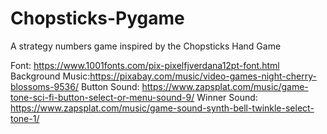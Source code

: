 # Chopsticks-Pygame
A strategy numbers game inspired by the Chopsticks Hand Game

Font: https://www.1001fonts.com/pix-pixelfjverdana12pt-font.html
Background Music:https://pixabay.com/music/video-games-night-cherry-blossoms-9536/
Button Sound: https://www.zapsplat.com/music/game-tone-sci-fi-button-select-or-menu-sound-9/
Winner Sound: https://www.zapsplat.com/music/game-sound-synth-bell-twinkle-select-tone-1/
